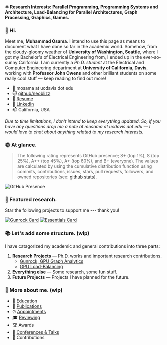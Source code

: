 #### ⚛️ Research Interests: Parallel Programming, Programming Systems and Architecture, Load-Balancing for Parallel Architectures, Graph Processing, Graphics, Games.

### :wave: Hi.
Meet me, **Muhammad Osama**. I intend to use this page as means to document what I have done so far in the academic world. Somehow, from the cloudy-gloomy weather of **University of Washington, Seattle**, where I got my Bachelor's of Electrical Engineering from, I ended up in the ever-so-sunny California. I am currently a *Ph.D. student* at the Electrical and Computer Engineering department at **University of California, Davis**, working with **Professor John Owens** and other brilliant students on some really cool stuff — keep reading to find out more!

* :email: mosama at ucdavis dot edu
* :cat: [github/neoblizz](https://github.com/neoblizz)
* :purple_heart: [Resume](https://drive.google.com/file/d/1dLBFb66X3oLZ64fU098J1tAPkoFiotyt/view?usp=sharing)
* :pushpin: [LinkedIn](https://www.linkedin.com/in/muhammado/)
* :mailbox: California, USA

*Due to time limitations, I don't intend to keep everything updated. So, if you have any questions drop me a note at mosama at ucdavis dot edu — I would love to chat about anything related to my research interests.*

### :sun_with_face: At glance.
> The following rating represents GitHub presence; S+ (top 1%), S (top 25%), A++ (top 45%), A+ (top 60%), and B+ (everyone). The values are calculated by using the cumulative distribution function using commits, contributions, issues, stars, pull requests, followers, and owned repositories (see: [github stats](https://github.com/anuraghazra/github-readme-stats)).

![GitHub Presence](https://github-readme-stats.vercel.app/api?username=neoblizz&count_private=true&show_icons=true&theme=dracula)

### :mushroom: Featured research.
Star the following projects to support me --- thank you!

[![Gunrock Card](https://github-readme-stats.vercel.app/api/pin?username=gunrock&repo=gunrock&theme=dracula)](https://github.com/gunrock/gunrock)
[![Essentials Card](https://github-readme-stats.vercel.app/api/pin?username=gunrock&repo=essentials&theme=dracula)](https://github.com/gunrock/essentials)

### :books: Let's add some structure. (wip)
I have catagorized my academic and general contributions into three parts:

1. **Research Projects** — Ph.D. works and important research contributions.
    - [Gunrock, GPU Graph Analytics](https://github.com/neoblizz/neoblizz/blob/main/research/GUNROCK.md)
    - [GPU Load-Balancing](https://github.com/neoblizz/neoblizz/blob/main/research/LOAD-BALANCE.md)
3. [**Everything else**](https://github.com/neoblizz?tab=repositories&q=&type=public&language=&sort=) — Some research, some fun stuff.
4. **Future Projects** — Projects I have planned for the future.

### :space_invader: More about me. (wip)
- 🌱 [Education](https://github.com/neoblizz/neoblizz/blob/main/about/EDUCATION.md)
- 📝 [Publications](https://github.com/neoblizz/neoblizz/blob/main/about/PUBLICATIONS.md)
- ⏰ [Appointments](https://github.com/neoblizz/neoblizz/blob/main/about/APPOINTMENTS.md)
- 🎓 [Reviewing](https://github.com/neoblizz/neoblizz/blob/main/about/REVIEWING.md)
- 🏆 Awards
- 🍍 [Conferences & Talks](https://github.com/neoblizz/neoblizz/blob/main/about/PRESENTATIONS.md)
- 🎉 Contributions
